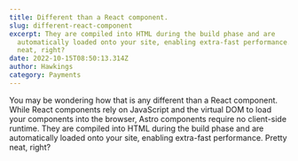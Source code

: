 ```yaml
---
title: Different than a React component.
slug: different-react-component
excerpt: They are compiled into HTML during the build phase and are
  automatically loaded onto your site, enabling extra-fast performance. Pretty
  neat, right?
date: 2022-10-15T08:50:13.314Z
author: Hawkings
category: Payments
---
```

You may be wondering how that is any different than a React component. While React components rely on JavaScript and the virtual DOM to load your components into the browser, Astro components require no client-side runtime. They are compiled into HTML during the build phase and are automatically loaded onto your site, enabling extra-fast performance. Pretty neat, right?